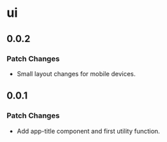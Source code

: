 # ui

## 0.0.2

### Patch Changes

- Small layout changes for mobile devices.

## 0.0.1

### Patch Changes

- Add app-title component and first utility function.
